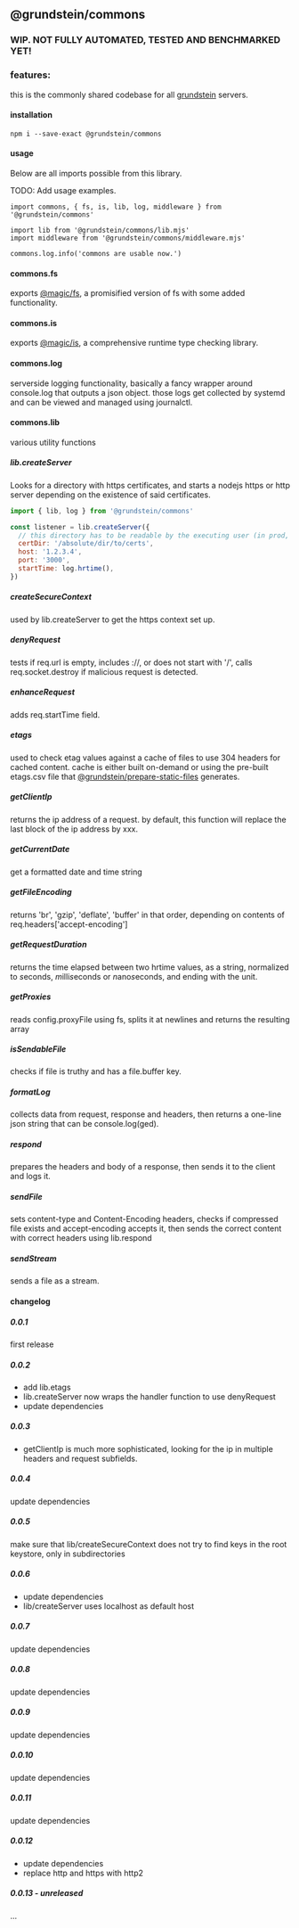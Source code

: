 ## @grundstein/commons

### WIP. NOT FULLY AUTOMATED, TESTED AND BENCHMARKED YET!

### features:

this is the commonly shared codebase for all [grundstein](https://grundstein.it) servers.

#### installation

```
npm i --save-exact @grundstein/commons
```

#### usage

Below are all imports possible from this library.

TODO: Add usage examples.

```
import commons, { fs, is, lib, log, middleware } from '@grundstein/commons'

import lib from '@grundstein/commons/lib.mjs'
import middleware from '@grundstein/commons/middleware.mjs'

commons.log.info('commons are usable now.')
```

#### commons.fs

exports [@magic/fs](https://magic.github.io/fs/), a promisified version of fs with some added functionality.

#### commons.is

exports [@magic/is](https://magic/github.io/is/), a comprehensive runtime type checking library.

#### commons.log

serverside logging functionality, basically a fancy wrapper around console.log that outputs a json object.
those logs get collected by systemd and can be viewed and managed using journalctl.

#### commons.lib

various utility functions

##### lib.createServer

Looks for a directory with https certificates,
and starts a nodejs https or http server depending on the existence of said certificates.

```js
import { lib, log } from '@grundstein/commons'

const listener = lib.createServer({
  // this directory has to be readable by the executing user (in prod, this is "grundstein")
  certDir: '/absolute/dir/to/certs',
  host: '1.2.3.4',
  port: '3000',
  startTime: log.hrtime(),
})
```

##### createSecureContext

used by lib.createServer to get the https context set up.

##### denyRequest

tests if req.url is empty, includes ://, or does not start with '/',
calls req.socket.destroy if malicious request is detected.

##### enhanceRequest

adds req.startTime field.

##### etags

used to check etag values against a cache of files to use 304 headers for cached content.
cache is either built on-demand or using the pre-built etags.csv file that
[@grundstein/prepare-static-files](https://github.com/grundstein/prepare-static-files)
generates.

##### getClientIp

returns the ip address of a request.
by default, this function will replace the last block of the ip address by xxx.

##### getCurrentDate

get a formatted date and time string

##### getFileEncoding

returns 'br', 'gzip', 'deflate', 'buffer' in that order,
depending on contents of req.headers['accept-encoding']

##### getRequestDuration

returns the time elapsed between two hrtime values,
as a string, normalized to *s*econds, *m*illi*s*econds or *n*ano*s*econds,
and ending with the unit.

##### getProxies

reads config.proxyFile using fs, splits it at newlines and returns the resulting array

##### isSendableFile

checks if file is truthy and has a file.buffer key.

##### formatLog

collects data from request, response and headers, then returns a one-line json string that can be console.log(ged).

##### respond

prepares the headers and body of a response, then sends it to the client and logs it.

##### sendFile

sets content-type and Content-Encoding headers,
checks if compressed file exists and accept-encoding accepts it,
then sends the correct content with correct headers using lib.respond

##### sendStream

sends a file as a stream.

#### changelog

##### 0.0.1

first release

##### 0.0.2

- add lib.etags
- lib.createServer now wraps the handler function to use denyRequest
- update dependencies

##### 0.0.3

- getClientIp is much more sophisticated, looking for the ip in multiple headers and request subfields.

##### 0.0.4

update dependencies

##### 0.0.5

make sure that lib/createSecureContext does not try to find keys in the root keystore, only in subdirectories

##### 0.0.6

- update dependencies
- lib/createServer uses localhost as default host

##### 0.0.7

update dependencies

##### 0.0.8

update dependencies

##### 0.0.9

update dependencies

##### 0.0.10

update dependencies

##### 0.0.11

update dependencies

##### 0.0.12

- update dependencies
- replace http and https with http2

##### 0.0.13 - unreleased

...
